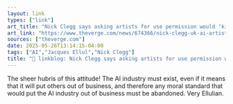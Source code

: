 ```yaml
---
layout: link
types: ["link"]
art_title: "Nick Clegg says asking artists for use permission would ‘kill’ the AI industry"
art_link: "https://www.theverge.com/news/674366/nick-clegg-uk-ai-artists-policy-letter"
sources: ["theverge.com"]
date: 2025-05-26T13:14:15-04:00
tags: ["AI","Jacques Ellul","Nick Clegg"]
title: "🔗 linkblog: Nick Clegg says asking artists for use permission would ‘kill’ the AI industry"
---
```

The sheer hubris of this attitude! The AI industry must exist, even if it means that it will put others out of business, and therefore any moral standard that would put the AI industry out of business must be abandoned. Very Ellulian.